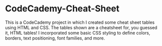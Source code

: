 # CodeCademy-Cheat-Sheet
This is a CodeCademy project in which I created some cheat sheet tables using HTML and CSS. 
The tables shown are a cheatsheet for, you guessed it, HTML tables! I incorporated some basic CSS styling to define colors, borders, text positioning, font families, and more. 
